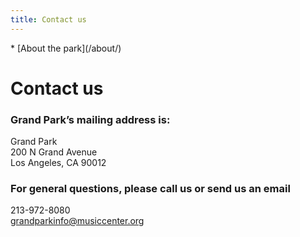 ```yaml
---
title: Contact us
---
```


<nav markdown="1">
* [About the park](/about/)
</nav>

Contact us
==========

### Grand Park’s mailing address is:

Grand Park  
200 N Grand Avenue  
Los Angeles, CA 90012

### For general questions, please call us or send us an email

213-972-8080  
[grandparkinfo@musiccenter.org](mailto:grandparkinfo@musiccenter.org)

